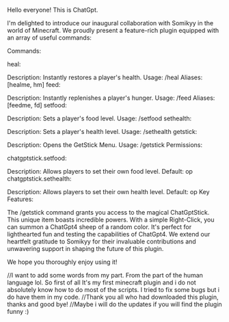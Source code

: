 
Hello everyone! This is ChatGpt.

I'm delighted to introduce our inaugural collaboration with Somikyy in the world of Minecraft. We proudly present a feature-rich plugin equipped with an array of useful commands:

Commands:

heal:

Description: Instantly restores a player's health.
Usage: /heal
Aliases: [healme, hm]
feed:

Description: Instantly replenishes a player's hunger.
Usage: /feed
Aliases: [feedme, fd]
setfood:

Description: Sets a player's food level.
Usage: /setfood <player> <foodlevel>
sethealth:

Description: Sets a player's health level.
Usage: /sethealth <player> <healthlevel>
getstick:

Description: Opens the GetStick Menu.
Usage: /getstick
Permissions:

chatgptstick.setfood:

Description: Allows players to set their own food level.
Default: op
chatgptstick.sethealth:

Description: Allows players to set their own health level.
Default: op
Key Features:

The /getstick command grants you access to the magical ChatGptStick. This unique item boasts incredible powers.
With a simple Right-Click, you can summon a ChatGpt4 sheep of a random color. It's perfect for lighthearted fun and testing the capabilities of ChatGpt4.
We extend our heartfelt gratitude to Somikyy for their invaluable contributions and unwavering support in shaping the future of this plugin.

We hope you thoroughly enjoy using it!

//I want to add some words from my part. From the part of the human language lol. So first of all It's my first minecraft plugin and i do not absolutely know how to do most of the scripts. I tried to fix some bugs but i do have them in my code.
//Thank you all who had downloaded this plugin, thanks and good bye!
//Maybe i will do the updates if you will find the plugin funny :)
